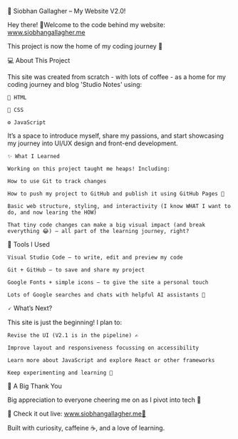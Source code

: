 🌿 Siobhan Gallagher – My Website V2.0!

Hey there! 👋Welcome to the code behind my website: www.siobhangallagher.me

This project is now the home of my coding journey 🌱

💻 About This Project

This site was created from scratch - with lots of coffee - as a home for my coding journey and blog 'Studio Notes' using:

    🧱 HTML

    🎨 CSS

    ⚙️ JavaScript

It’s a space to introduce myself, share my passions, and start showcasing my journey into UI/UX design and front-end development.

    ✨ What I Learned

    Working on this project taught me heaps! Including:

    How to use Git to track changes

    How to push my project to GitHub and publish it using GitHub Pages 🚀

    Basic web structure, styling, and interactivity (I know WHAT I want to do, and now learing the HOW)

    That tiny code changes can make a big visual impact (and break everything 😂) — all part of the learning journey, right?

🔧 Tools I Used

    Visual Studio Code – to write, edit and preview my code

    Git + GitHub – to save and share my project

    Google Fonts + simple icons – to give the site a personal touch

    Lots of Google searches and chats with helpful AI assistants 💜

🗸 What’s Next?

This site is just the beginning! I plan to:

    Revise the UI (V2.1 is in the pipeline) ✍️

    Improve layout and responsiveness focussing on accessibility

    Learn more about JavaScript and explore React or other frameworks

    Keep experimenting and learning 🚀

🙌 A Big Thank You

Big appreciation to everyone cheering me on as I pivot into tech 💪

🔗 Check it out live: www.siobhangallagher.me🧶

Built with curiosity, caffeine ☕, and a love of learning.


